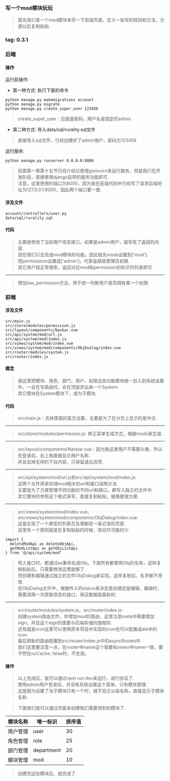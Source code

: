 ### 写一个mod模块玩玩
> 首先我们拿一个mod模块来写一下前端页面，定义一些写的规则和方法，方便以后复制粘贴.  

### tag: 0.3.1

### 后端

#### 操作
运行前操作:

* 第一种方式: 执行下面的命令  
```
python manage.py makemigrations account
python manage.py migrate
python manage.py create_super_user 123456
```
> create_super_user：后面是密码，用户名是固定的admin  

* 第二种方式: 导入data/sql/rurality.sql文件  
> 直接导入sql文件，已经创建好了admin用户，密码为123456  

运行服务:
```
python manage.py runserver 0.0.0.0:8000
```
> 前面第一章第十五节已经介绍过使用gunicorn来运行服务，但是我们在开发阶段，直接使用django自带的服务功能即可.  
> 注意，这里使用的端口为8000，因为我在前端代码中已经写了请求后端地址为127.0.0.1:8000，因此两个端口要一致.  

#### 涉及文件
```
account/controllers/user.py
data/sql/rurality.sql
```

#### 代码
> 主要是修改了当前用户信息接口，如果是admin用户，就写死了返回的内容.  
> 现在我们只去完成mod模块的功能，因此就先mods设置到['mod'].  
> 而permissions设置成['admin']，代表是超级管理员权限.  
> 其它用户就正常搜索，返回对应mod和permission的标识符列表即可.  

------
> 增加has_permission方法，用于统一判断用户是否拥有某一个权限.  


### 前端

#### 涉及文件
```
src/main.js
src/store/modules/permission.js
src/layout/components/Navbar.vue
src/api/system/mod/url.js
src/api/system/mod/index.js
src/views/system/mod/index.vue
src/views/system/mod/components/ObjDialog/index.vue
src/router/modules/system.js
src/router/index.js
```

#### 概念
> 我这里把模块、角色、部门、用户、权限这些功能模块统一划入到系统设置中，一会在写路由时，会在顶层弄出来一个System.  
> 其它模块在System模块下，成为子模块.  

#### 代码
> src/main.js：去掉里面的英文设置，主要是为了在分页上显示的是中文.  

------
> src/store/modules/permission.js: 修正菜单生成方式，根据mods来生成.  

------
> src/layout/components/Navbar.vue：因为我这里用户不需要头像，所以在登录后，右上角直接显示用户名称.  
> 并且去掉无用的下拉内容，只保留退出选项.  

------
> src/api/system/mod/url.js和src/api/system/mod/index.js:   
> 这两个文件用来存储mod相关的url和接口调用方法.  
> 主要是为了方便管理不同功能的不同url和接口，都写入独立的文件中.  
> 其它模块的参照这个格式来写，直接复制粘贴，替换就很方便.  

------
> src/views/system/mod/index.vue、src/views/system/mod/components/ObjDialog/index.vue:  
> 这是实现了一个典型的列表页及增删改一条记录的页面.  
> 这里有一个原则就是在复制粘贴的时候，改动尽可能的少.  
```
import {
  deleteModApi as deleteObjApi,
  getModListApi as getObjListApi
} from '@/api/system/mod'
```
> 导入接口时，都通过as重命名成Obj，下面所有都使用Obj的名称，这样复制粘贴后，只需要修改这里就够了.  
> 而创建和编辑通过独立的文件ObjDialog来实现，这样复制后，名字都不用改.  
> 在ObjDialog文件中，根据传入的status来决定是创建还是编辑，编辑时，需要调用一次获取信息的接口，保证数据是最新的.  

------
> src/router/modules/system.js、src/router/index.js:  
> 创建system路由文件，并增加mod的路由，这里注意meta中需要增加sign，并且这个sign的值要与后端存储的值相同.  
> 还有就是icon这里可以使用原本项目中实现的icon也可以配置成ele中的icon.  
> 最后把新的路由配置到src/router/index.js中的asyncRoutes中.  
> 我们这里要注意一点，在router中name这个值要和views中name一致，要不然在noCache: false时，不生效。  

#### 操作
> 以上完成后，就可以通过npm run dev来运行，进行验证了.  
> 使用admin用户登录后，并没有系统设置这个菜单，只有模块管理.  
> 这是因为设置了当子模块只有一个时，就不显示父级名称，直接显示子模块名称.  

> 下面我们就可以通过页面来创建我们需要用到的模块了.  

| 模块名称 | 唯一标识 | 排序值 |
| - | - | - |
| 用户管理 | user | 30 |
| 角色管理 | role | 25 |
| 部门管理 | department | 20 |
| 模块管理 | mod | 10 |

> 创建完这些模块后，就完成了.  
